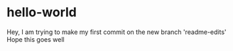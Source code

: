 # hello-world

Hey, I am trying to make my first commit on the new branch 'readme-edits'
Hope this goes well

